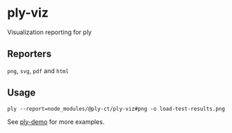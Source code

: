 # ply-viz
Visualization reporting for ply

## Reporters
`png`, `svg`, `pdf` and `html`

## Usage
```
ply --report=node_modules/@ply-ct/ply-viz#png -o load-test-results.png
```
See [ply-demo](https://github.com/ply-ct/ply-demo) for more examples.




